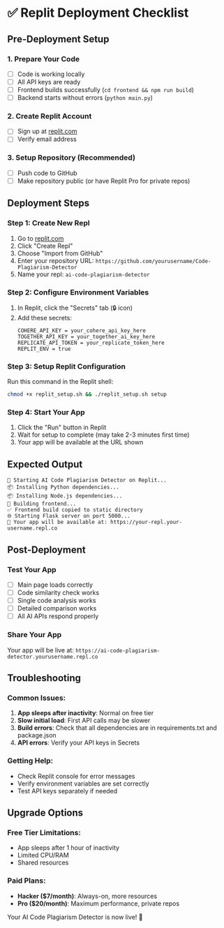 # ✅ Replit Deployment Checklist

## Pre-Deployment Setup

### 1. Prepare Your Code
- [ ] Code is working locally
- [ ] All API keys are ready
- [ ] Frontend builds successfully (`cd frontend && npm run build`)
- [ ] Backend starts without errors (`python main.py`)

### 2. Create Replit Account
- [ ] Sign up at [replit.com](https://replit.com)
- [ ] Verify email address

### 3. Setup Repository (Recommended)
- [ ] Push code to GitHub
- [ ] Make repository public (or have Replit Pro for private repos)

## Deployment Steps

### Step 1: Create New Repl
1. Go to [replit.com](https://replit.com)
2. Click "Create Repl"
3. Choose "Import from GitHub" 
4. Enter your repository URL: `https://github.com/yourusername/Code-Plagiarism-Detector`
5. Name your repl: `ai-code-plagiarism-detector`

### Step 2: Configure Environment Variables
1. In Replit, click the "Secrets" tab (🔒 icon)
2. Add these secrets:
   ```
   COHERE_API_KEY = your_cohere_api_key_here
   TOGETHER_API_KEY = your_together_ai_key_here  
   REPLICATE_API_TOKEN = your_replicate_token_here
   REPLIT_ENV = true
   ```

### Step 3: Setup Replit Configuration
Run this command in the Replit shell:
```bash
chmod +x replit_setup.sh && ./replit_setup.sh setup
```

### Step 4: Start Your App
1. Click the "Run" button in Replit
2. Wait for setup to complete (may take 2-3 minutes first time)
3. Your app will be available at the URL shown

## Expected Output
```
🚀 Starting AI Code Plagiarism Detector on Replit...
📦 Installing Python dependencies...
📦 Installing Node.js dependencies...
🔨 Building frontend...
✅ Frontend build copied to static directory
🌐 Starting Flask server on port 5000...
🔗 Your app will be available at: https://your-repl.your-username.repl.co
```

## Post-Deployment

### Test Your App
- [ ] Main page loads correctly
- [ ] Code similarity check works
- [ ] Single code analysis works  
- [ ] Detailed comparison works
- [ ] All AI APIs respond properly

### Share Your App
Your app will be live at: `https://ai-code-plagiarism-detector.yourusername.repl.co`

## Troubleshooting

### Common Issues:
1. **App sleeps after inactivity**: Normal on free tier
2. **Slow initial load**: First API calls may be slower
3. **Build errors**: Check that all dependencies are in requirements.txt and package.json
4. **API errors**: Verify your API keys in Secrets

### Getting Help:
- Check Replit console for error messages
- Verify environment variables are set correctly
- Test API keys separately if needed

## Upgrade Options

### Free Tier Limitations:
- App sleeps after 1 hour of inactivity
- Limited CPU/RAM
- Shared resources

### Paid Plans:
- **Hacker ($7/month)**: Always-on, more resources
- **Pro ($20/month)**: Maximum performance, private repos

Your AI Code Plagiarism Detector is now live! 🎉
